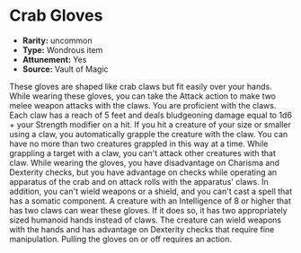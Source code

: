 
# Crab Gloves

* **Rarity:** uncommon
* **Type:** Wondrous item
* **Attunement:** Yes
* **Source:** Vault of Magic


These gloves are shaped like crab claws but fit easily over your hands. While wearing these gloves, you can take the Attack action to make two melee weapon attacks with the claws. You are proficient with the claws. Each claw has a reach of 5 feet and deals bludgeoning damage equal to 1d6 + your Strength modifier on a hit. If you hit a creature of your size or smaller using a claw, you automatically grapple the creature with the claw. You can have no more than two creatures grappled in this way at a time. While grappling a target with a claw, you can't attack other creatures with that claw. While wearing the gloves, you have disadvantage on Charisma and Dexterity checks, but you have advantage on checks while operating an apparatus of the crab and on attack rolls with the apparatus' claws. In addition, you can't wield weapons or a shield, and you can't cast a spell that has a somatic component. A creature with an Intelligence of 8 or higher that has two claws can wear these gloves. If it does so, it has two appropriately sized humanoid hands instead of claws. The creature can wield weapons with the hands and has advantage on Dexterity checks that require fine manipulation. Pulling the gloves on or off requires an action.
